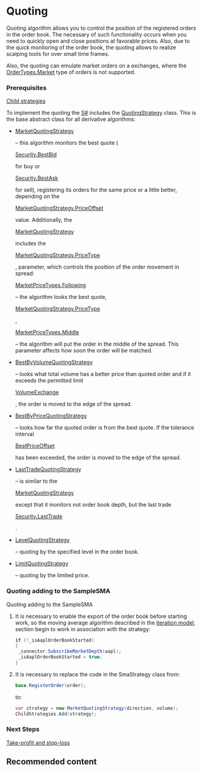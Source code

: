 # Quoting

Quoting algorithm allows you to control the position of the registered orders in the order book. The necessary of such functionality occurs when you need to quickly open and close positions at favorable prices. Also, due to the quick monitoring of the order book, the quoting allows to realize scalping tools for over small time frames. 

Also, the quoting can emulate market orders on a exchanges, where the [OrderTypes.Market](xref:StockSharp.Messages.OrderTypes.Market) type of orders is not supported. 

### Prerequisites

[Child strategies](StrategyChilds.md)

To implement the quoting the [S\#](StockSharpAbout.md) includes the [QuotingStrategy](xref:StockSharp.Algo.Strategies.Quoting.QuotingStrategy) class. This is the base abstract class for all derivative algorithms: 

- [MarketQuotingStrategy](xref:StockSharp.Algo.Strategies.Quoting.MarketQuotingStrategy)

   – this algorithm monitors the best quote (

  [Security.BestBid](xref:StockSharp.BusinessEntities.Security.BestBid)

   for buy or 

  [Security.BestAsk](xref:StockSharp.BusinessEntities.Security.BestAsk)

   for sell), registering its orders for the same price or a little better, depending on the 

  [MarketQuotingStrategy.PriceOffset](xref:StockSharp.Algo.Strategies.Quoting.MarketQuotingStrategy.PriceOffset)

   value. Additionally, the 

  [MarketQuotingStrategy](xref:StockSharp.Algo.Strategies.Quoting.MarketQuotingStrategy)

   includes the 

  [MarketQuotingStrategy.PriceType](xref:StockSharp.Algo.Strategies.Quoting.MarketQuotingStrategy.PriceType)

  , parameter, which controls the position of the order movement in spread: 

  [MarketPriceTypes.Following](xref:StockSharp.Algo.MarketPriceTypes.Following)

   – the algorithm looks the best quote, 

  [MarketQuotingStrategy.PriceType](xref:StockSharp.Algo.Strategies.Quoting.MarketQuotingStrategy.PriceType)

  , 

  [MarketPriceTypes.Middle](xref:StockSharp.Algo.MarketPriceTypes.Middle)

   – the algorithm will put the order in the middle of the spread. This parameter affects how soon the order will be matched. 
- [BestByVolumeQuotingStrategy](xref:StockSharp.Algo.Strategies.Quoting.BestByVolumeQuotingStrategy)

   – looks what total volume has a better price than quoted order and if it exceeds the permitted limit 

  [VolumeExchange](xref:StockSharp.Algo.Strategies.Quoting.BestByVolumeQuotingStrategy.VolumeExchange)

  , the order is moved to the edge of the spread. 
- [BestByPriceQuotingStrategy](xref:StockSharp.Algo.Strategies.Quoting.BestByPriceQuotingStrategy)

   – looks how far the quoted order is from the best quote. If the tolerance interval 

  [BestPriceOffset](xref:StockSharp.Algo.Strategies.Quoting.BestByPriceQuotingStrategy.BestPriceOffset)

   has been exceeded, the order is moved to the edge of the spread. 
- [LastTradeQuotingStrategy](xref:StockSharp.Algo.Strategies.Quoting.LastTradeQuotingStrategy)

   – is similar to the 

  [MarketQuotingStrategy](xref:StockSharp.Algo.Strategies.Quoting.MarketQuotingStrategy)

   except that it monitors not order book depth, but the last trade 

  [Security.LastTrade](xref:StockSharp.BusinessEntities.Security.LastTrade)

  . 
- [LevelQuotingStrategy](xref:StockSharp.Algo.Strategies.Quoting.LevelQuotingStrategy)

   – quoting by the specified level in the order book. 
- [LimitQuotingStrategy](xref:StockSharp.Algo.Strategies.Quoting.LimitQuotingStrategy)

   – quoting by the limited price. 

### Quoting adding to the SampleSMA

Quoting adding to the SampleSMA

1. It is necessary to enable the export of the order book before starting work, so the moving average algorithm described in the [iteration model](StrategyCreate.md), section begin to work in association with the strategy:

   ```cs
   if (!_isAaplOrderBookStarted)
   {
   	_connector.SubscribeMarketDepth(aapl);
   	_isAaplOrderBookStarted = true;	
   }
   ```
2. It is necessary to replace the code in the SmaStrategy class from:

   ```cs
   base.RegisterOrder(order);
   ```

   to: 

   ```cs
   var strategy = new MarketQuotingStrategy(direction, volume);
   ChildStrategies.Add(strategy);
   ```

### Next Steps

[Take\-profit and stop\-loss](StrategyProtective.md)

## Recommended content
